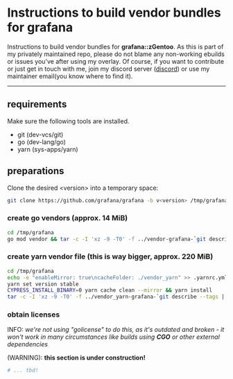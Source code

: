 # Instructions to build vendor bundles for grafana

Instructions to build vendor bundles for __grafana::zGentoo__. As this is part of my privately maintained repo, please do not blame any non-working ebuilds or issues you've after using my overlay. Of course, if you want to contribute or just get in touch with me, join my discord server ([discord](https://discord.gg/f8xbb6g)) or use my maintainer email(you know where to find it).

---

## requirements

Make sure the following tools are installed.

- git (dev-vcs/git)
- go (dev-lang/go)
- yarn (sys-apps/yarn)

## preparations

Clone the desired \<version\> into a temporary space:

```bash
git clone https://github.com/grafana/grafana -b v<version> /tmp/grafana
```

### create go vendors (approx. 14 MiB)

```bash
cd /tmp/grafana
go mod vendor && tar -c -I 'xz -9 -T0' -f ../vendor-grafana-`git describe --tags | sed -E "s/v([0-9.]+)/\1/g"`.tar.xz vendor
```

### create yarn vendor file (this is way bigger, approx. 220 MiB)

```bash
cd /tmp/grafana
echo -e "enableMirror: true\ncacheFolder: ./vendor_yarn" >> .yarnrc.yml
yarn set version stable
CYPRESS_INSTALL_BINARY=0 yarn cache clean --mirror && yarn install
tar -c -I 'xz -9 -T0' -f ../vendor_yarn-grafana-`git describe --tags | sed -E "s/v([0-9.]+)/\1/g"`.tar.xz vendor_yarn
```

### obtain licenses

INFO: _we're not using "golicense" to do this, as it's outdated and broken - it won't work in many circumstances like builds using __CGO__ or other external dependencies_

\(WARNING\): __this section is under construction!__

```bash
# ... tbd!
```
